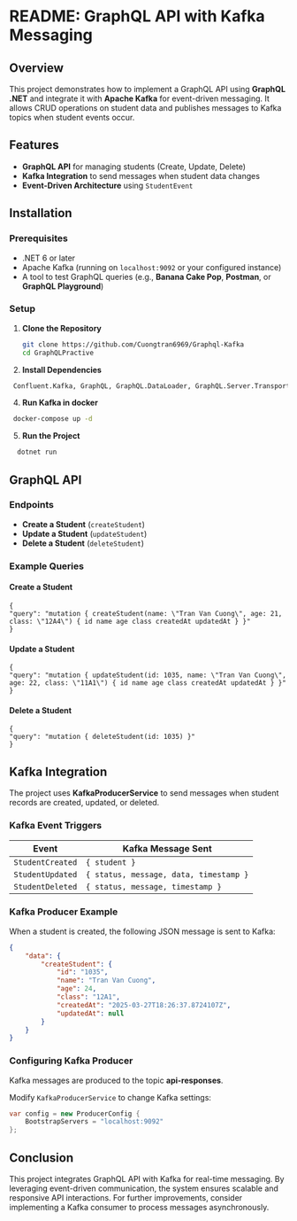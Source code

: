 # README: GraphQL API with Kafka Messaging

## Overview
This project demonstrates how to implement a GraphQL API using **GraphQL .NET** and integrate it with **Apache Kafka** for event-driven messaging. It allows CRUD operations on student data and publishes messages to Kafka topics when student events occur.

## Features
- **GraphQL API** for managing students (Create, Update, Delete)
- **Kafka Integration** to send messages when student data changes
- **Event-Driven Architecture** using `StudentEvent`

## Installation
### Prerequisites
- .NET 6 or later
- Apache Kafka (running on `localhost:9092` or your configured instance)
- A tool to test GraphQL queries (e.g., **Banana Cake Pop**, **Postman**, or **GraphQL Playground**)

### Setup
1. **Clone the Repository**
   ```sh
   git clone https://github.com/Cuongtran6969/Graphql-Kafka
   cd GraphQLPractive
   ```
2. **Install Dependencies**
  ```sh
   Confluent.Kafka, GraphQL, GraphQL.DataLoader, GraphQL.Server.Transports.AspNetCore, GraphQL.Server.Ui.Playground, Microsoft.EntityFrameworkCore.SqlServer, Microsoft.EntityFrameworkCore.Tools
  ```
4. **Run Kafka in docker**
  ```sh
   docker-compose up -d
  ```
5. **Run the Project**
 ```sh
   dotnet run
 ```

## GraphQL API
### Endpoints
- **Create a Student** (`createStudent`)
- **Update a Student** (`updateStudent`)
- **Delete a Student** (`deleteStudent`)

### Example Queries
#### Create a Student
```https://localhost:[your-port]/graphql
{
"query": "mutation { createStudent(name: \"Tran Van Cuong\", age: 21, class: \"12A4\") { id name age class createdAt updatedAt } }"
}
```
#### Update a Student
```https://localhost:[your-port]/graphql
{
"query": "mutation { updateStudent(id: 1035, name: \"Tran Van Cuong\", age: 22, class: \"11A1\") { id name age class createdAt updatedAt } }"
}
```
#### Delete a Student
```https://localhost:[your-port]/graphql
{
"query": "mutation { deleteStudent(id: 1035) }"
}
```

## Kafka Integration
The project uses **KafkaProducerService** to send messages when student records are created, updated, or deleted.

### Kafka Event Triggers
| Event               | Kafka Message Sent |
|---------------------|------------------|
| `StudentCreated`   | `{ student }` |
| `StudentUpdated`   | `{ status, message, data, timestamp }` |
| `StudentDeleted`   | `{ status, message, timestamp }` |

### Kafka Producer Example
When a student is created, the following JSON message is sent to Kafka:
```json
{
    "data": {
        "createStudent": {
            "id": "1035",
            "name": "Tran Van Cuong",
            "age": 24,
            "class": "12A1",
            "createdAt": "2025-03-27T18:26:37.8724107Z",
            "updatedAt": null
        }
    }
}
```

### Configuring Kafka Producer
Kafka messages are produced to the topic **api-responses**.

Modify `KafkaProducerService` to change Kafka settings:
```csharp
var config = new ProducerConfig {
    BootstrapServers = "localhost:9092"
};
```

## Conclusion
This project integrates GraphQL API with Kafka for real-time messaging. By leveraging event-driven communication, the system ensures scalable and responsive API interactions. For further improvements, consider implementing a Kafka consumer to process messages asynchronously.


